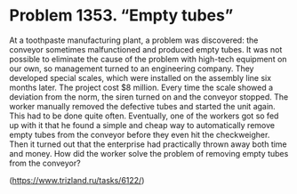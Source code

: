 # Problem 1353. “Empty tubes”

At a toothpaste manufacturing plant, a problem was discovered: the conveyor sometimes malfunctioned and produced empty tubes. It was not possible to eliminate the cause of the problem with high-tech equipment on our own, so management turned to an engineering company. They developed special scales, which were installed on the assembly line six months later. The project cost $8 million. Every time the scale showed a deviation from the norm, the siren turned on and the conveyor stopped. The worker manually removed the defective tubes and started the unit again. This had to be done quite often. Eventually, one of the workers got so fed up with it that he found a simple and cheap way to automatically remove empty tubes from the conveyor before they even hit the checkweigher. Then it turned out that the enterprise had practically thrown away both time and money. How did the worker solve the problem of removing empty tubes from the conveyor?

(https://www.trizland.ru/tasks/6122/)